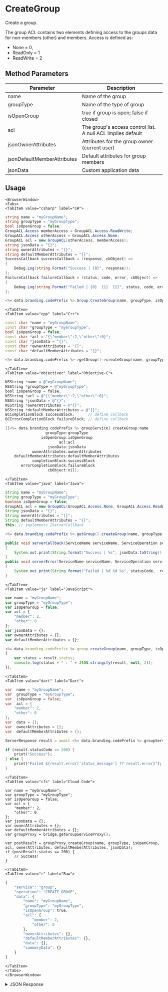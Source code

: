 # CreateGroup

Create a group.

The group ACL contains two elements defining access to the groups data for non-members (other) and members. Access is defined as:

-   None = 0,
-   ReadOnly = 1
-   ReadWrite = 2

<PartialServop service_name="group" operation_name="CREATE_GROUP" />

## Method Parameters

| Parameter                   | Description                                                 |
| --------------------------- | ----------------------------------------------------------- |
| name                        | Name of the group                                           |
| groupType                   | Name of the type of group                                   |
| isOpenGroup                 | true if group is open; false if closed                      |
| acl                         | The group's access control list. A null ACL implies default |
| jsonOwnerAttributes         | Attributes for the group owner (current user)               |
| jsonDefaultMemberAttributes | Default attributes for group members                        |
| jsonData                    | Custom application data                                     |

## Usage

```mdx-code-block
<BrowserWindow>
<Tabs>
<TabItem value="csharp" label="C#">
```

```csharp
string name = "myGroupName";
string groupType = "myGroupType";
bool isOpenGroup = false;
GroupACL.Access memberAccess = GroupACL.Access.ReadWrite;
GroupACL.Access otherAccess = GroupACL.Access.None;
GroupACL acl = new GroupACL(otherAccess, memberAccess);
string jsonData = "{}";
string ownerAttributes = "{}";
string defaultMemberAttributes = "{}";
SuccessCallback successCallback = (response, cbObject) =>
{
    Debug.Log(string.Format("Success | {0}", response));
};
FailureCallback failureCallback = (status, code, error, cbObject) =>
{
    Debug.Log(string.Format("Failed | {0}  {1}  {2}", status, code, error));
};

<%= data.branding.codePrefix %>.Group.CreateGroup(name, groupType, isOpenGroup, acl, jsonData, ownerAttributes, defaultMemberAttributes, successCallback, failureCallback);
```

```mdx-code-block
</TabItem>
<TabItem value="cpp" label="C++">
```

```cpp
const char *name = "myGroupName";
const char *groupType = "myGroupType";
bool isOpenGroup = false;
const char *acl = "{\"member\":2,\"other\":0}";
const char *jsonData = "{}";
const char *ownerAttributes = "{}";
const char *defaultMemberAttributes = "{}";

<%= data.branding.codePrefix %>->getGroup()->createGroup(name, groupType, isOpenGroup, acl, jsonData, ownerAttributes, defaultMemberAttributes, this);
```

```mdx-code-block
</TabItem>
<TabItem value="objectivec" label="Objective-C">
```

```objectivec
NSString *name = @"myGroupName";
NSString *groupType = @"myGroupType";
bool isOpenGroup = false;
NSString *acl = @"{\"member\":2,\"other\":0}";
NSString *jsonData = @"{}";
NSString *ownerAttributes = @"{}";
NSString *defaultMemberAttributes = @"{}";
BCCompletionBlock successBlock;      // define callback
BCErrorCompletionBlock failureBlock; // define callback

[[<%= data.branding.codePrefix %> groupService] createGroup:name
                  groupType:groupType
                isOpenGroup:isOpenGroup
                        acl:acl
                   jsonData:jsonData
            ownerAttributes:ownerAttributes
    defaultMemberAttributes:defaultMemberAttributes
            completionBlock:successBlock
       errorCompletionBlock:failureBlock
                   cbObject:nil];
```

```mdx-code-block
</TabItem>
<TabItem value="java" label="Java">
```

```java
String name = "myGroupName";
String groupType = "myGroupType";
boolean isOpenGroup = false;
GroupACL acl = new GroupACL(GroupACL.Access.None, GroupACL.Access.ReadWrite);
String jsonData = "{}";
String ownerAttributes = "{}";
String defaultMemberAttributes = "{}";
this; // implements IServerCallback

<%= data.branding.codePrefix %>.getGroup().createGroup(name, groupType, isOpenGroup, acl, jsonData, ownerAttributes, defaultMemberAttributes, this);

public void serverCallback(ServiceName serviceName, ServiceOperation serviceOperation, JSONObject jsonData)
{
    System.out.print(String.format("Success | %s", jsonData.toString()));
}
public void serverError(ServiceName serviceName, ServiceOperation serviceOperation, int statusCode, int reasonCode, String jsonError)
{
    System.out.print(String.format("Failed | %d %d %s", statusCode,  reasonCode, jsonError.toString()));
}
```

```mdx-code-block
</TabItem>
<TabItem value="js" label="JavaScript">
```

```javascript
var name = "myGroupName";
var groupType = "myGroupType";
var isOpenGroup = false;
var acl = {
    "member": 2,
    "other": 0
};
var jsonData = {};
var ownerAttributes = {};
var defaultMemberAttributes = {};

<%= data.branding.codePrefix %>.group.createGroup(name, groupType, isOpenGroup, acl, jsonData, ownerAttributes, defaultMemberAttributes, result =>
{
	var status = result.status;
	console.log(status + " : " + JSON.stringify(result, null, 2));
});
```

```mdx-code-block
</TabItem>
<TabItem value="dart" label="Dart">
```

```dart
var  name = "myGroupName";
var  groupType = "myGroupType";
var  isOpenGroup = false;
var  acl = {
    "member": 2,
    "other": 0
};
var  data = {};
var  ownerAttributes = {};
var  defaultMemberAttributes = {};

ServerResponse result = await <%= data.branding.codePrefix %>.groupService.createGroup(name:name, groupType:groupType, isOpenGroup:isOpenGroup, acl:acl, data:data, ownerAttributes:ownerAttributes, defaultMemberAttributes:defaultMemberAttributes);

if (result.statusCode == 200) {
    print("Success");
} else {
    print("Failed ${result.error['status_message'] ?? result.error}");
}
```

```mdx-code-block
</TabItem>
<TabItem value="cfs" label="Cloud Code">
```

```cfscript
var name = "myGroupName";
var groupType = "myGroupType";
var isOpenGroup = false;
var acl = {
    "member": 2,
    "other": 0
};
var jsonData = {};
var ownerAttributes = {};
var defaultMemberAttributes = {};
var groupProxy = bridge.getGroupServiceProxy();

var postResult = groupProxy.createGroup(name, groupType, isOpenGroup, acl, ownerAttributes, defaultMemberAttributes, jsonData);
if (postResult.status == 200) {
    // Success!
}
```

```mdx-code-block
</TabItem>
<TabItem value="r" label="Raw">
```

```r
{
	"service": "group",
	"operation": "CREATE_GROUP",
	"data": {
		"name": "myGroupName",
		"groupType": "myGroupType",
		"isOpenGroup": true,
		"acl": {
			"member": 2,
			"other": 0
		},
		"ownerAttributes": {},
		"defaultMemberAttributes": {},
		"data": {},
		"summaryData": {}
	}
}
```

```mdx-code-block
</TabItem>
</Tabs>
</BrowserWindow>
```

<details>
<summary>JSON Response</summary>

```json
{
    "status": 200,
    "data": {
        "gameId": "20595",
        "groupId": "211559ef-234a-4aef-a643-48a90a6036c2",
        "ownerId": "ee8cad26-16f2-4ef8-9045-3aab84ce6362",
        "name": "my-group-name",
        "groupType": "TestGroup",
        "createdAt": 1461613090251,
        "updatedAt": 1461613090251,
        "members": {
            "ee8cad26-16f2-4ef8-9045-3aab84ce6362": {
                "role": "OWNER",
                "attributes": {}
            }
        },
        "pendingMembers": {},
        "version": 1,
        "data": {},
        "isOpenGroup": false,
        "defaultMemberAttributes": {},
        "memberCount": 1,
        "invitedPendingMemberCount": 0,
        "requestingPendingMemberCount": 0,
        "acl": {
            "member": 2,
            "other": 1
        }
    }
}
```

</details>
